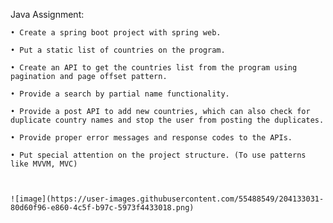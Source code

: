 Java Assignment:

    • Create a spring boot project with spring web.

    • Put a static list of countries on the program.

    • Create an API to get the countries list from the program using pagination and page offset pattern.

    • Provide a search by partial name functionality.

    • Provide a post API to add new countries, which can also check for duplicate country names and stop the user from posting the duplicates.

    • Provide proper error messages and response codes to the APIs.

    • Put special attention on the project structure. (To use patterns like MVVM, MVC)
    
    
    
    ![image](https://user-images.githubusercontent.com/55488549/204133031-80d60f96-e860-4c5f-b97c-5973f4433018.png)
